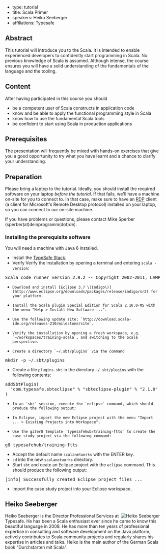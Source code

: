 - type: tutorial
- title: Scala Primer
- speakers: Heiko Seeberger
- affiliations: Typesafe


## Abstract
This tutorial will introduce you to the Scala. It is intended to enable
experienced developers to confidently start programming in Scala. No previous knowledge of Scala is assumed. Although intense, the course ensures you will have a solid understanding of the fundamentals of the language and the tooling.

## Content
After having participated in this course you should

- be a competent user of Scala constructs in application code
- know and be able to apply the functional programming style in Scala
- know how to use the fundamental Scala tools
- be confident to start using Scala in production applications

## Prerequisites
The presentation will frequently be mixed with hands-on exercises that
give you a good opportunity to try what you have learnt and a chance to
clarify your understanding.

## Preparation
Please bring a laptop to the tutorial. Ideally, you should install the
required software on your laptop *before the tutorial*. If that fails,
we'll have a machine on-site for you to connect to.  In that case,
make sure to have an
[RDP](http://en.wikipedia.org/wiki/Remote_Desktop_Protocol) client \(a
client for Microsoft's Remote Desktop protocol\) installed on your
laptop, so you can connect to our on-site machine.

If you have problems or questions, please contact Mike Sperber \(sperber\(at\)deinprogramm\(dot\)de\).

### Installing the prerequisite software
You will need a machine with Java 6 installed.

- Install the [TypeSafe Stack](http://www.typesafe.com/stack/download).
- Verify Verify the installation by opening a terminal and entering `scala -version`:


<pre>
Scala code runner version 2.9.2 -- Copyright 2002-2011, LAMP/EPFL
</pre>
+     Download and install [Eclipse 3.7 \(Indigo\)](http://www.eclipse.org/downloads/packages/release/indigo/sr2) for your platform.

+     Install the Scala plugin Special Edition for Scala 2.10.0-M5 with the menu "Help > Install New Software ...".

+     Use the following update site: `http://download.scala-ide.org/releases-210/milestone/site`.

+     Verify the installation by opening a fresh workspace, e.g. `~/workspaces/training-scala`, and switching to the Scala perspective.

+     Create a directory `~/.sbt/plugins` via the command


<pre>
mkdir -p ~/.sbt/plugins
</pre>
- Create a file `plugins.sbt` in the directory `~/.sbt/plugins` with the following contents:


<pre>
addSbtPlugin(
  "com.typesafe.sbteclipse" % "sbteclipse-plugin" % "2.1.0"
)
</pre>
+     In an `sbt` session, execute the `eclipse` command, which should produce the following output:

+     In Eclipse, import the new Eclipse project with the menu "Import ... > Existing Projects into Workspace".

+     Use the giter8 template `typesafehub/training-ftts` to create the case study project via the following command:


<pre>
g8 typesafehub/training-ftts
</pre>
- Accept the default name `scalanetworks` with the ENTER key.
- `cd` into the new `scalanetworks` directory.
- Start `sbt` and ceate an Eclipse project with the `eclipse` command.  This should produce the following output:


<pre>
[info] Successfully created Eclipse project files ...
</pre>
- Import the case study project into your Eclipse workspace.

## Heiko Seeberger
<img align="right" src="img/heiko-seeberger-portrait.jpg" alt="Heiko Seeberger"></img>

Heiko Seeberger is the Director Professional Services at Typesafe. He
has been a Scala enthusiast ever since he came to know this beautiful
language in 2008\. He has more than ten years of professional expertise
in consulting and software development on the Java platform, actively
contributes to Scala community projects and regularly shares his
expertise in articles and talks. Heiko is the main author of the German
Scala book "Durchstarten mit Scala".
